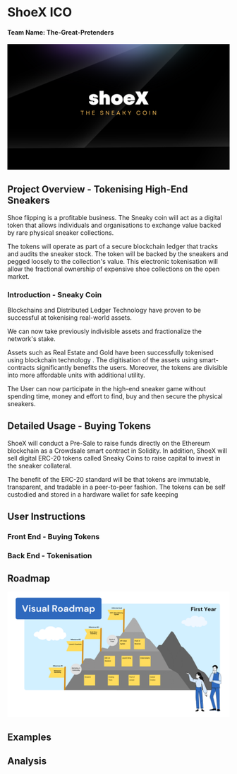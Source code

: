 # ShoeX ICO
#### Team Name: The-Great-Pretenders



[![Slides](Images/slides.png)](https://www.canva.com/design/DAFSMNt1blo/9X4HeAGjjSaxhrcrIYRdTQ/view?utm_content=DAFSMNt1blo&utm_campaign=designshare&utm_medium=link2&utm_source=sharebutton)



## Project Overview - Tokenising High-End Sneakers

Shoe flipping is a profitable business. The Sneaky coin will act as a digital token that allows individuals and organisations to exchange value backed by rare physical sneaker collections. 

The tokens will operate as part of a secure blockchain ledger that tracks and audits the sneaker stock. The token will be backed by the sneakers and pegged loosely to the collection's value. This electronic tokenisation will allow the fractional ownership of expensive shoe collections on the open market.



### Introduction - Sneaky Coin

Blockchains and Distributed Ledger Technology have proven to be successful at tokenising real-world assets. 

We can now take previously indivisible assets and fractionalize the network's stake.

Assets such as Real Estate and Gold have been successfully tokenised using blockchain technology . The digitisation of the assets using smart-contracts significantly benefits the users. Moreover, the tokens are divisible into more affordable units with additional utility.

The User can now participate in the high-end sneaker game without spending time, money and effort to find, buy and then secure the physical sneakers.



## Detailed Usage - Buying Tokens

ShoeX will conduct a Pre-Sale to raise funds directly on the Ethereum blockchain as a Crowdsale smart contract in Solidity. In addition, ShoeX will sell digital ERC-20 tokens called Sneaky Coins to raise capital to invest in the sneaker collateral.

The benefit of the ERC-20 standard will be that tokens are immutable,  transparent, and tradable in a peer-to-peer fashion. The tokens can be self custodied and stored in a hardware wallet for safe keeping

## User Instructions

### Front End - Buying Tokens 

### Back End - Tokenisation

## Roadmap

![](Images/ShoeX%20Roadmap.png)

## Examples

## Analysis



